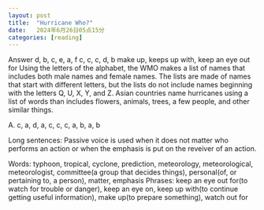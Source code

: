 ```yaml
---
layout: post
title:  "Hurricane Who?"
date:   2024年6月26日05点15分
categories: [reading]
---
```


Answer
d, b, c, e, a, f
c, c, c, d, b
make up, keeps up with, keep an eye out for
Using the letters of the alphabet, the WMO makes a list of names that includes both male names and female names.
The lists are made of names that start with different letters, but the lists do not include names beginning with the letters Q, U, X, Y, and Z.
Asian countries name hurricanes using a list of words than includes flowers, animals, trees, a few people, and other similar things.


A. c, a, d, a, c,  c, c, a, b, a, b


Long sentences: Passive voice is used when it does not matter who performs an action or when the emphasis is put on the reveiver of an action.


Words: typhoon, tropical, cyclone, prediction, meteorology, meteorological, meteorologist, committee(a group that decides things), personal(of, or pertaining to, a person), matter, emphasis
Phrases: keep an eye out for(to watch for trouble or danger), keep an eye on, keep up with(to continue getting useful information), make up(to prepare something), watch out for


